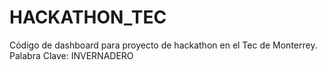 # HACKATHON_TEC
Código de dashboard para proyecto de hackathon en el Tec de Monterrey. Palabra Clave: INVERNADERO
